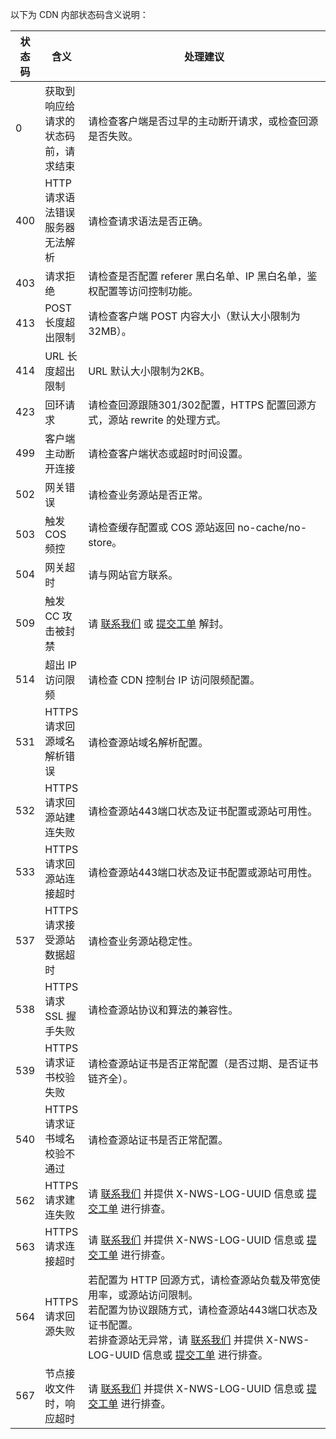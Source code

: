<style>
table th:nth-of-type(3) {
	width: 586px;
}
</style>
以下为 CDN 内部状态码含义说明：

| 状态码 | 含义                                          | 处理建议                                                     |
| ----- | --------------------------------------------------- | ------------------------------------------------------------ |
| 0	|获取到响应给请求的状态码前，请求结束	|请检查客户端是否过早的主动断开请求，或检查回源是否失败。|
| 400    | HTTP 请求语法错误<br/>服务器无法解析 | 请检查请求语法是否正确。                                  |
| 403	 | 请求拒绝				    |请检查是否配置 referer 黑白名单、IP 黑白名单，鉴权配置等访问控制功能。|
| 413    | POST 长度超出限制                    | 请检查客户端 POST 内容大小（默认大小限制为32MB）。           |
| 414    | URL 长度超出限制                     | URL 默认大小限制为2KB。                                        |
| 423    | 回环请求                             | 请检查回源跟随301/302配置，HTTPS 配置回源方式，源站 rewrite 的处理方式。 |
| 499    | 客户端主动断开连接                   | 请检查客户端状态或超时时间设置。                               |
| 502    | 网关错误                             | 请检查业务源站是否正常。                                       |
| 503    | 触发 COS 频控                          | 请检查缓存配置或 COS 源站返回 no-cache/no-store。                 |
| 504    | 网关超时	                          | 请与网站官方联系。              |
| 509    | 触发 CC 攻击被封禁                     | 请 [联系我们](https://cloud.tencent.com/about/connect ) 或 [提交工单](https://console.cloud.tencent.com/workorder/category) 解封。                             |
| 514    | 超出 IP 访问限频                       | 请检查 CDN 控制台 IP 访问限频配置。                                |
| 531    | HTTPS 请求回源域名解析错误            | 请检查源站域名解析配置。                                       |
| 532    | HTTPS 请求回源站建连失败              | 请检查源站443端口状态及证书配置或源站可用性。                  |
| 533    | HTTPS 请求回源站连接超时              | 请检查源站443端口状态及证书配置或源站可用性。                  |
| 537    | HTTPS 请求接受源站数据超时            | 请检查业务源站稳定性。                                         |
| 538    | HTTPS 请求 SSL 握手失败                | 请检查源站协议和算法的兼容性。                                 |
| 539    | HTTPS 请求证书校验失败                | 请检查源站证书是否正常配置（是否过期、是否证书链齐全）。       |
| 540    | HTTPS 请求证书域名校验不通过          | 请检查源站证书是否正常配置。                                 |
| 562    | HTTPS 请求建连失败                    | 请 [联系我们](https://cloud.tencent.com/about/connect ) 并提供 X-NWS-LOG-UUID 信息或 [提交工单](https://console.cloud.tencent.com/workorder/category) 进行排查。   |
| 563    | HTTPS 请求连接超时                    | 请 [联系我们](https://cloud.tencent.com/about/connect ) 并提供 X-NWS-LOG-UUID 信息或 [提交工单](https://console.cloud.tencent.com/workorder/category) 进行排查。   |
| 564    | HTTPS 请求回源失败                    |若配置为 HTTP 回源方式，请检查源站负载及带宽使用率，或源站访问限制。</br>若配置为协议跟随方式，请检查源站443端口状态及证书配置。</br>若排查源站无异常，请 [联系我们](https://cloud.tencent.com/about/connect ) 并提供 X-NWS-LOG-UUID 信息或 [提交工单](https://console.cloud.tencent.com/workorder/category) 进行排查。|
|567| 节点接收文件时，响应超时|请 [联系我们](https://cloud.tencent.com/about/connect ) 并提供 X-NWS-LOG-UUID 信息或 [提交工单](https://console.cloud.tencent.com/workorder/category) 进行排查。|










